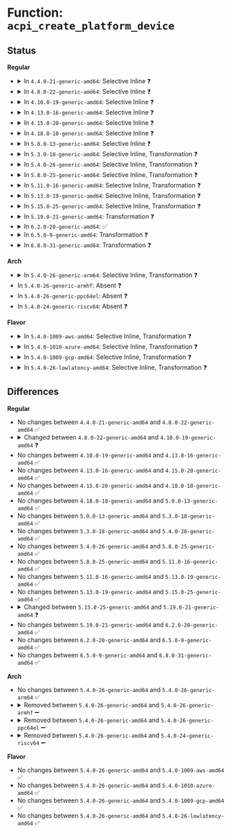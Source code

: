 # Function: <code>acpi_create_platform_device</code>

## Status
<b>Regular</b>
<ul>
<li>
<details>
<summary>In <code>4.4.0-21-generic-amd64</code>: Selective Inline ❓</summary>

```c
struct platform_device * acpi_create_platform_device(struct acpi_device * adev)
```

```json
{
  "name": "acpi_create_platform_device",
  "collision_type": "Unique Global",
  "inline_type": "Selective",
  "funcs": [
    {
      "addr": 18446744071583597198,
      "name": "acpi_create_platform_device",
      "external": true,
      "loc": "drivers/acpi/acpi_platform.c:43",
      "file": "drivers/acpi/acpi_platform.c",
      "inline": "not declared, inlined",
      "caller_inline": [],
      "caller_func": [
        "drivers/acpi/scan.c:acpi_default_enumeration",
        "drivers/acpi/acpi_lpss.c:acpi_lpss_create_device",
        "drivers/acpi/acpi_lpss.c:acpi_lpss_create_device",
        "drivers/acpi/int340x_thermal.c:int340x_thermal_handler_attach"
      ]
    }
  ],
  "symbols": [
    {
      "addr": 18446744071583597198,
      "name": "acpi_create_platform_device",
      "section": ".text",
      "bind": "STB_GLOBAL",
      "size": 541
    }
  ]
}
```
</details>
</li>
<li>
<details>
<summary>In <code>4.8.0-22-generic-amd64</code>: Selective Inline ❓</summary>

```c
struct platform_device * acpi_create_platform_device(struct acpi_device * adev)
```

```json
{
  "name": "acpi_create_platform_device",
  "collision_type": "Unique Global",
  "inline_type": "Selective",
  "funcs": [
    {
      "addr": 18446744071583920436,
      "name": "acpi_create_platform_device",
      "external": true,
      "loc": "drivers/acpi/acpi_platform.c:43",
      "file": "drivers/acpi/acpi_platform.c",
      "inline": "not declared, inlined",
      "caller_inline": [],
      "caller_func": [
        "drivers/acpi/acpi_lpss.c:acpi_lpss_create_device",
        "drivers/acpi/acpi_lpss.c:acpi_lpss_create_device",
        "drivers/acpi/dptf/int340x_thermal.c:int340x_thermal_handler_attach"
      ]
    }
  ],
  "symbols": [
    {
      "addr": 18446744071583920436,
      "name": "acpi_create_platform_device",
      "section": ".text",
      "bind": "STB_GLOBAL",
      "size": 504
    }
  ]
}
```
</details>
</li>
<li>
<details>
<summary>In <code>4.10.0-19-generic-amd64</code>: Selective Inline ❓</summary>

```c
struct platform_device * acpi_create_platform_device(struct acpi_device * adev, struct property_entry * properties)
```

```json
{
  "name": "acpi_create_platform_device",
  "collision_type": "Unique Global",
  "inline_type": "Selective",
  "funcs": [
    {
      "addr": 18446744071584061382,
      "name": "acpi_create_platform_device",
      "external": true,
      "loc": "drivers/acpi/acpi_platform.c:61",
      "file": "drivers/acpi/acpi_platform.c",
      "inline": "not declared, inlined",
      "caller_inline": [],
      "caller_func": [
        "drivers/acpi/acpi_lpss.c:acpi_lpss_create_device",
        "drivers/acpi/acpi_lpss.c:acpi_lpss_create_device",
        "drivers/acpi/dptf/int340x_thermal.c:int340x_thermal_handler_attach"
      ]
    }
  ],
  "symbols": [
    {
      "addr": 18446744071584061382,
      "name": "acpi_create_platform_device",
      "section": ".text",
      "bind": "STB_GLOBAL",
      "size": 590
    }
  ]
}
```
</details>
</li>
<li>
<details>
<summary>In <code>4.13.0-16-generic-amd64</code>: Selective Inline ❓</summary>

```c
struct platform_device * acpi_create_platform_device(struct acpi_device * adev, struct property_entry * properties)
```

```json
{
  "name": "acpi_create_platform_device",
  "collision_type": "Unique Global",
  "inline_type": "Selective",
  "funcs": [
    {
      "addr": 18446744071584123008,
      "name": "acpi_create_platform_device",
      "external": true,
      "loc": "drivers/acpi/acpi_platform.c:63",
      "file": "drivers/acpi/acpi_platform.c",
      "inline": "not declared, inlined",
      "caller_inline": [],
      "caller_func": [
        "drivers/acpi/acpi_lpss.c:acpi_lpss_create_device",
        "drivers/acpi/acpi_lpss.c:acpi_lpss_create_device",
        "drivers/acpi/acpi_apd.c:acpi_apd_create_device",
        "drivers/acpi/acpi_apd.c:acpi_apd_create_device",
        "drivers/acpi/dptf/int340x_thermal.c:int340x_thermal_handler_attach"
      ]
    }
  ],
  "symbols": [
    {
      "addr": 18446744071584123008,
      "name": "acpi_create_platform_device",
      "section": ".text",
      "bind": "STB_GLOBAL",
      "size": 705
    }
  ]
}
```
</details>
</li>
<li>
<details>
<summary>In <code>4.15.0-20-generic-amd64</code>: Selective Inline ❓</summary>

```c
struct platform_device * acpi_create_platform_device(struct acpi_device * adev, struct property_entry * properties)
```

```json
{
  "name": "acpi_create_platform_device",
  "collision_type": "Unique Global",
  "inline_type": "Selective",
  "funcs": [
    {
      "addr": 18446744071584394336,
      "name": "acpi_create_platform_device",
      "external": true,
      "loc": "drivers/acpi/acpi_platform.c:63",
      "file": "drivers/acpi/acpi_platform.c",
      "inline": "not declared, inlined",
      "caller_inline": [],
      "caller_func": [
        "drivers/acpi/acpi_lpss.c:acpi_lpss_create_device",
        "drivers/acpi/acpi_lpss.c:acpi_lpss_create_device",
        "drivers/acpi/acpi_apd.c:acpi_apd_create_device",
        "drivers/acpi/acpi_apd.c:acpi_apd_create_device",
        "drivers/acpi/dptf/int340x_thermal.c:int340x_thermal_handler_attach"
      ]
    }
  ],
  "symbols": [
    {
      "addr": 18446744071584394336,
      "name": "acpi_create_platform_device",
      "section": ".text",
      "bind": "STB_GLOBAL",
      "size": 705
    }
  ]
}
```
</details>
</li>
<li>
<details>
<summary>In <code>4.18.0-10-generic-amd64</code>: Selective Inline ❓</summary>

```c
struct platform_device * acpi_create_platform_device(struct acpi_device * adev, struct property_entry * properties)
```

```json
{
  "name": "acpi_create_platform_device",
  "collision_type": "Unique Global",
  "inline_type": "Selective",
  "funcs": [
    {
      "addr": 18446744071584617136,
      "name": "acpi_create_platform_device",
      "external": true,
      "loc": "drivers/acpi/acpi_platform.c:63",
      "file": "drivers/acpi/acpi_platform.c",
      "inline": "not declared, inlined",
      "caller_inline": [],
      "caller_func": [
        "drivers/acpi/acpi_lpss.c:acpi_lpss_create_device",
        "drivers/acpi/acpi_lpss.c:acpi_lpss_create_device",
        "drivers/acpi/acpi_apd.c:acpi_apd_create_device",
        "drivers/acpi/acpi_apd.c:acpi_apd_create_device",
        "drivers/acpi/dptf/int340x_thermal.c:int340x_thermal_handler_attach"
      ]
    }
  ],
  "symbols": [
    {
      "addr": 18446744071584617136,
      "name": "acpi_create_platform_device",
      "section": ".text",
      "bind": "STB_GLOBAL",
      "size": 700
    }
  ]
}
```
</details>
</li>
<li>
<details>
<summary>In <code>5.0.0-13-generic-amd64</code>: Selective Inline ❓</summary>

```c
struct platform_device * acpi_create_platform_device(struct acpi_device * adev, struct property_entry * properties)
```

```json
{
  "name": "acpi_create_platform_device",
  "collision_type": "Unique Global",
  "inline_type": "Selective",
  "funcs": [
    {
      "addr": 18446744071584715632,
      "name": "acpi_create_platform_device",
      "external": true,
      "loc": "drivers/acpi/acpi_platform.c:64",
      "file": "drivers/acpi/acpi_platform.c",
      "inline": "not declared, inlined",
      "caller_inline": [],
      "caller_func": [
        "drivers/acpi/acpi_lpss.c:acpi_lpss_create_device",
        "drivers/acpi/acpi_lpss.c:acpi_lpss_create_device",
        "drivers/acpi/acpi_apd.c:acpi_apd_create_device",
        "drivers/acpi/acpi_apd.c:acpi_apd_create_device",
        "drivers/acpi/dptf/int340x_thermal.c:int340x_thermal_handler_attach"
      ]
    }
  ],
  "symbols": [
    {
      "addr": 18446744071584715632,
      "name": "acpi_create_platform_device",
      "section": ".text",
      "bind": "STB_GLOBAL",
      "size": 703
    }
  ]
}
```
</details>
</li>
<li>
<details>
<summary>In <code>5.3.0-18-generic-amd64</code>: Selective Inline, Transformation ❓</summary>

```c
struct platform_device * acpi_create_platform_device(struct acpi_device * adev, struct property_entry * properties)
```

```json
{
  "name": "acpi_create_platform_device",
  "collision_type": "Unique Global",
  "inline_type": "Selective",
  "funcs": [
    {
      "addr": 18446744071584918016,
      "name": "acpi_create_platform_device",
      "external": true,
      "loc": "drivers/acpi/acpi_platform.c:61",
      "file": "drivers/acpi/acpi_platform.c",
      "inline": "not declared, inlined",
      "caller_inline": [],
      "caller_func": [
        "drivers/acpi/acpi_lpss.c:acpi_lpss_create_device",
        "drivers/acpi/acpi_lpss.c:acpi_lpss_create_device",
        "drivers/acpi/acpi_apd.c:acpi_apd_create_device",
        "drivers/acpi/acpi_apd.c:acpi_apd_create_device",
        "drivers/acpi/dptf/int340x_thermal.c:int340x_thermal_handler_attach"
      ]
    }
  ],
  "symbols": [
    {
      "addr": 18446744071584917376,
      "name": "acpi_create_platform_device.part.0",
      "section": ".text",
      "bind": "STB_LOCAL",
      "size": 626
    },
    {
      "addr": 18446744071584918098,
      "name": "acpi_create_platform_device.part.0.cold",
      "section": ".text",
      "bind": "STB_LOCAL",
      "size": 68
    },
    {
      "addr": 18446744071584918016,
      "name": "acpi_create_platform_device",
      "section": ".text",
      "bind": "STB_GLOBAL",
      "size": 82
    }
  ]
}
```
</details>
</li>
<li>
<details>
<summary>In <code>5.4.0-26-generic-amd64</code>: Selective Inline, Transformation ❓</summary>

```c
struct platform_device * acpi_create_platform_device(struct acpi_device * adev, struct property_entry * properties)
```

```json
{
  "name": "acpi_create_platform_device",
  "collision_type": "Unique Global",
  "inline_type": "Selective",
  "funcs": [
    {
      "addr": 18446744071585053824,
      "name": "acpi_create_platform_device",
      "external": true,
      "loc": "drivers/acpi/acpi_platform.c:99",
      "file": "drivers/acpi/acpi_platform.c",
      "inline": "not declared, inlined",
      "caller_inline": [],
      "caller_func": [
        "drivers/acpi/acpi_lpss.c:acpi_lpss_create_device",
        "drivers/acpi/acpi_lpss.c:acpi_lpss_create_device",
        "drivers/acpi/acpi_apd.c:acpi_apd_create_device",
        "drivers/acpi/acpi_apd.c:acpi_apd_create_device",
        "drivers/acpi/dptf/int340x_thermal.c:int340x_thermal_handler_attach"
      ]
    }
  ],
  "symbols": [
    {
      "addr": 18446744071585053184,
      "name": "acpi_create_platform_device.part.0",
      "section": ".text",
      "bind": "STB_LOCAL",
      "size": 626
    },
    {
      "addr": 18446744071585053906,
      "name": "acpi_create_platform_device.part.0.cold",
      "section": ".text",
      "bind": "STB_LOCAL",
      "size": 68
    },
    {
      "addr": 18446744071585053824,
      "name": "acpi_create_platform_device",
      "section": ".text",
      "bind": "STB_GLOBAL",
      "size": 82
    }
  ]
}
```
</details>
</li>
<li>
<details>
<summary>In <code>5.8.0-25-generic-amd64</code>: Selective Inline, Transformation ❓</summary>

```c
struct platform_device * acpi_create_platform_device(struct acpi_device * adev, struct property_entry * properties)
```

```json
{
  "name": "acpi_create_platform_device",
  "collision_type": "Unique Global",
  "inline_type": "Selective",
  "funcs": [
    {
      "addr": 18446744071585756912,
      "name": "acpi_create_platform_device",
      "external": true,
      "loc": "drivers/acpi/acpi_platform.c:99",
      "file": "drivers/acpi/acpi_platform.c",
      "inline": "not declared, inlined",
      "caller_inline": [],
      "caller_func": [
        "drivers/acpi/scan.c:acpi_bus_attach",
        "drivers/acpi/scan.c:acpi_generic_device_attach",
        "drivers/acpi/acpi_lpss.c:acpi_lpss_create_device",
        "drivers/acpi/acpi_lpss.c:acpi_lpss_create_device",
        "drivers/acpi/acpi_apd.c:acpi_apd_create_device",
        "drivers/acpi/acpi_apd.c:acpi_apd_create_device",
        "drivers/acpi/dptf/int340x_thermal.c:int340x_thermal_handler_attach"
      ]
    }
  ],
  "symbols": [
    {
      "addr": 18446744071585756272,
      "name": "acpi_create_platform_device.part.0",
      "section": ".text",
      "bind": "STB_LOCAL",
      "size": 626
    },
    {
      "addr": 18446744071585756994,
      "name": "acpi_create_platform_device.part.0.cold",
      "section": ".text",
      "bind": "STB_LOCAL",
      "size": 68
    },
    {
      "addr": 18446744071585756912,
      "name": "acpi_create_platform_device",
      "section": ".text",
      "bind": "STB_GLOBAL",
      "size": 82
    }
  ]
}
```
</details>
</li>
<li>
<details>
<summary>In <code>5.11.0-16-generic-amd64</code>: Selective Inline, Transformation ❓</summary>

```c
struct platform_device * acpi_create_platform_device(struct acpi_device * adev, struct property_entry * properties)
```

```json
{
  "name": "acpi_create_platform_device",
  "collision_type": "Unique Global",
  "inline_type": "Selective",
  "funcs": [
    {
      "addr": 18446744071585876032,
      "name": "acpi_create_platform_device",
      "external": true,
      "loc": "drivers/acpi/acpi_platform.c:97",
      "file": "drivers/acpi/acpi_platform.c",
      "inline": "not declared, inlined",
      "caller_inline": [],
      "caller_func": [
        "drivers/acpi/scan.c:acpi_bus_attach",
        "drivers/acpi/scan.c:acpi_generic_device_attach",
        "drivers/acpi/acpi_lpss.c:acpi_lpss_create_device",
        "drivers/acpi/acpi_lpss.c:acpi_lpss_create_device",
        "drivers/acpi/acpi_apd.c:acpi_apd_create_device",
        "drivers/acpi/acpi_apd.c:acpi_apd_create_device",
        "drivers/acpi/dptf/int340x_thermal.c:int340x_thermal_handler_attach"
      ]
    }
  ],
  "symbols": [
    {
      "addr": 18446744071585875392,
      "name": "acpi_create_platform_device.part.0",
      "section": ".text",
      "bind": "STB_LOCAL",
      "size": 626
    },
    {
      "addr": 18446744071591436795,
      "name": "acpi_create_platform_device.part.0.cold",
      "section": ".text",
      "bind": "STB_LOCAL",
      "size": 68
    },
    {
      "addr": 18446744071585876032,
      "name": "acpi_create_platform_device",
      "section": ".text",
      "bind": "STB_GLOBAL",
      "size": 82
    }
  ]
}
```
</details>
</li>
<li>
<details>
<summary>In <code>5.13.0-19-generic-amd64</code>: Selective Inline, Transformation ❓</summary>

```c
struct platform_device * acpi_create_platform_device(struct acpi_device * adev, struct property_entry * properties)
```

```json
{
  "name": "acpi_create_platform_device",
  "collision_type": "Unique Global",
  "inline_type": "Selective",
  "funcs": [
    {
      "addr": 18446744071585753712,
      "name": "acpi_create_platform_device",
      "external": true,
      "loc": "drivers/acpi/acpi_platform.c:97",
      "file": "drivers/acpi/acpi_platform.c",
      "inline": "not declared, inlined",
      "caller_inline": [],
      "caller_func": [
        "drivers/acpi/scan.c:acpi_bus_attach",
        "drivers/acpi/scan.c:acpi_generic_device_attach",
        "drivers/acpi/acpi_lpss.c:acpi_lpss_create_device",
        "drivers/acpi/acpi_lpss.c:acpi_lpss_create_device",
        "drivers/acpi/acpi_apd.c:acpi_apd_create_device",
        "drivers/acpi/acpi_apd.c:acpi_apd_create_device",
        "drivers/acpi/dptf/int340x_thermal.c:int340x_thermal_handler_attach"
      ]
    }
  ],
  "symbols": [
    {
      "addr": 18446744071585753072,
      "name": "acpi_create_platform_device.part.0",
      "section": ".text",
      "bind": "STB_LOCAL",
      "size": 626
    },
    {
      "addr": 18446744071591377453,
      "name": "acpi_create_platform_device.part.0.cold",
      "section": ".text",
      "bind": "STB_LOCAL",
      "size": 68
    },
    {
      "addr": 18446744071585753712,
      "name": "acpi_create_platform_device",
      "section": ".text",
      "bind": "STB_GLOBAL",
      "size": 82
    }
  ]
}
```
</details>
</li>
<li>
<details>
<summary>In <code>5.15.0-25-generic-amd64</code>: Selective Inline, Transformation ❓</summary>

```c
struct platform_device * acpi_create_platform_device(struct acpi_device * adev, struct property_entry * properties)
```

```json
{
  "name": "acpi_create_platform_device",
  "collision_type": "Unique Global",
  "inline_type": "Selective",
  "funcs": [
    {
      "addr": 18446744071586236432,
      "name": "acpi_create_platform_device",
      "external": true,
      "loc": "drivers/acpi/acpi_platform.c:97",
      "file": "drivers/acpi/acpi_platform.c",
      "inline": "not declared, inlined",
      "caller_inline": [],
      "caller_func": [
        "drivers/acpi/scan.c:acpi_bus_attach",
        "drivers/acpi/scan.c:acpi_generic_device_attach",
        "drivers/acpi/acpi_lpss.c:acpi_lpss_create_device",
        "drivers/acpi/acpi_lpss.c:acpi_lpss_create_device",
        "drivers/acpi/acpi_apd.c:acpi_apd_create_device",
        "drivers/acpi/acpi_apd.c:acpi_apd_create_device",
        "drivers/acpi/dptf/int340x_thermal.c:int340x_thermal_handler_attach"
      ]
    }
  ],
  "symbols": [
    {
      "addr": 18446744071586235792,
      "name": "acpi_create_platform_device.part.0",
      "section": ".text",
      "bind": "STB_LOCAL",
      "size": 626
    },
    {
      "addr": 18446744071592413021,
      "name": "acpi_create_platform_device.part.0.cold",
      "section": ".text",
      "bind": "STB_LOCAL",
      "size": 68
    },
    {
      "addr": 18446744071586236432,
      "name": "acpi_create_platform_device",
      "section": ".text",
      "bind": "STB_GLOBAL",
      "size": 82
    }
  ]
}
```
</details>
</li>
<li>
<details>
<summary>In <code>5.19.0-21-generic-amd64</code>: Transformation ❓</summary>

```c
struct platform_device * acpi_create_platform_device(struct acpi_device * adev, const struct property_entry * properties)
```

```json
{
  "name": "acpi_create_platform_device",
  "collision_type": "Unique Global",
  "inline_type": "No",
  "funcs": [
    {
      "addr": 0,
      "name": "acpi_create_platform_device",
      "external": true,
      "loc": "drivers/acpi/acpi_platform.c:97",
      "file": "drivers/acpi/acpi_platform.c",
      "inline": "seen, unknown",
      "caller_inline": [],
      "caller_func": [
        "drivers/acpi/scan.c:acpi_bus_attach",
        "drivers/acpi/scan.c:acpi_generic_device_attach",
        "drivers/acpi/acpi_lpss.c:acpi_lpss_create_device",
        "drivers/acpi/acpi_lpss.c:acpi_lpss_create_device",
        "drivers/acpi/acpi_apd.c:acpi_apd_create_device",
        "drivers/acpi/acpi_apd.c:acpi_apd_create_device",
        "drivers/acpi/dptf/int340x_thermal.c:int340x_thermal_handler_attach"
      ]
    }
  ],
  "symbols": [
    {
      "addr": 18446744071594280408,
      "name": "acpi_create_platform_device.cold",
      "section": ".text",
      "bind": "STB_LOCAL",
      "size": 80
    },
    {
      "addr": 18446744071587474512,
      "name": "acpi_create_platform_device",
      "section": ".text",
      "bind": "STB_GLOBAL",
      "size": 757
    }
  ]
}
```
</details>
</li>
<li>
<details>
<summary>In <code>6.2.0-20-generic-amd64</code>: ✅</summary>

```c
struct platform_device * acpi_create_platform_device(struct acpi_device * adev, const struct property_entry * properties)
```

```json
{
  "name": "acpi_create_platform_device",
  "collision_type": "Unique Global",
  "inline_type": "No",
  "funcs": [
    {
      "addr": 18446744071588741856,
      "name": "acpi_create_platform_device",
      "external": true,
      "loc": "drivers/acpi/acpi_platform.c:97",
      "file": "drivers/acpi/acpi_platform.c",
      "inline": "seen, unknown",
      "caller_inline": [],
      "caller_func": [
        "drivers/acpi/scan.c:acpi_bus_attach",
        "drivers/acpi/scan.c:acpi_generic_device_attach",
        "drivers/acpi/acpi_lpss.c:acpi_lpss_create_device",
        "drivers/acpi/acpi_lpss.c:acpi_lpss_create_device",
        "drivers/acpi/acpi_apd.c:acpi_apd_create_device",
        "drivers/acpi/acpi_apd.c:acpi_apd_create_device",
        "drivers/acpi/dptf/int340x_thermal.c:int340x_thermal_handler_attach"
      ]
    }
  ],
  "symbols": [
    {
      "addr": 18446744071588741856,
      "name": "acpi_create_platform_device",
      "section": ".text",
      "bind": "STB_GLOBAL",
      "size": 903
    }
  ]
}
```
</details>
</li>
<li>
<details>
<summary>In <code>6.5.0-9-generic-amd64</code>: Transformation ❓</summary>

```c
struct platform_device * acpi_create_platform_device(struct acpi_device * adev, const struct property_entry * properties)
```

```json
{
  "name": "acpi_create_platform_device",
  "collision_type": "Unique Global",
  "inline_type": "No",
  "funcs": [
    {
      "addr": 0,
      "name": "acpi_create_platform_device",
      "external": true,
      "loc": "drivers/acpi/acpi_platform.c:110",
      "file": "drivers/acpi/acpi_platform.c",
      "inline": "seen, unknown",
      "caller_inline": [],
      "caller_func": [
        "drivers/acpi/scan.c:acpi_bus_attach",
        "drivers/acpi/scan.c:acpi_generic_device_attach",
        "drivers/acpi/acpi_lpss.c:acpi_lpss_create_device",
        "drivers/acpi/acpi_lpss.c:acpi_lpss_create_device",
        "drivers/acpi/acpi_apd.c:acpi_apd_create_device",
        "drivers/acpi/acpi_apd.c:acpi_apd_create_device",
        "drivers/acpi/dptf/int340x_thermal.c:int340x_thermal_handler_attach"
      ]
    }
  ],
  "symbols": [
    {
      "addr": 18446744071596746104,
      "name": "acpi_create_platform_device.cold",
      "section": ".text",
      "bind": "STB_LOCAL",
      "size": 21
    },
    {
      "addr": 18446744071589030176,
      "name": "acpi_create_platform_device",
      "section": ".text",
      "bind": "STB_GLOBAL",
      "size": 916
    }
  ]
}
```
</details>
</li>
<li>
<details>
<summary>In <code>6.8.0-31-generic-amd64</code>: Transformation ❓</summary>

```c
struct platform_device * acpi_create_platform_device(struct acpi_device * adev, const struct property_entry * properties)
```

```json
{
  "name": "acpi_create_platform_device",
  "collision_type": "Unique Global",
  "inline_type": "No",
  "funcs": [
    {
      "addr": 0,
      "name": "acpi_create_platform_device",
      "external": true,
      "loc": "drivers/acpi/acpi_platform.c:110",
      "file": "drivers/acpi/acpi_platform.c",
      "inline": "seen, unknown",
      "caller_inline": [],
      "caller_func": [
        "drivers/acpi/scan.c:acpi_bus_attach",
        "drivers/acpi/scan.c:acpi_generic_device_attach",
        "drivers/acpi/acpi_lpss.c:acpi_lpss_create_device",
        "drivers/acpi/acpi_apd.c:acpi_apd_create_device",
        "drivers/acpi/acpi_apd.c:acpi_apd_create_device",
        "drivers/acpi/dptf/int340x_thermal.c:int340x_thermal_handler_attach"
      ]
    }
  ],
  "symbols": [
    {
      "addr": 18446744071597654752,
      "name": "acpi_create_platform_device.cold",
      "section": ".text",
      "bind": "STB_LOCAL",
      "size": 21
    },
    {
      "addr": 18446744071589334736,
      "name": "acpi_create_platform_device",
      "section": ".text",
      "bind": "STB_GLOBAL",
      "size": 916
    }
  ]
}
```
</details>
</li>
</ul>
<b>Arch</b>
<ul>
<li>
<details>
<summary>In <code>5.4.0-26-generic-arm64</code>: Selective Inline, Transformation ❓</summary>

```c
struct platform_device * acpi_create_platform_device(struct acpi_device * adev, struct property_entry * properties)
```

```json
{
  "name": "acpi_create_platform_device",
  "collision_type": "Unique Global",
  "inline_type": "Selective",
  "funcs": [
    {
      "addr": 18446603336497458896,
      "name": "acpi_create_platform_device",
      "external": true,
      "loc": "drivers/acpi/acpi_platform.c:99",
      "file": "drivers/acpi/acpi_platform.c",
      "inline": "not declared, inlined",
      "caller_inline": [],
      "caller_func": [
        "drivers/acpi/acpi_apd.c:acpi_apd_create_device",
        "drivers/acpi/acpi_apd.c:acpi_apd_create_device"
      ]
    }
  ],
  "symbols": [
    {
      "addr": 18446603336497458896,
      "name": "acpi_create_platform_device.part.0",
      "section": ".text",
      "bind": "STB_LOCAL",
      "size": 628
    },
    {
      "addr": 18446603336497459528,
      "name": "acpi_create_platform_device",
      "section": ".text",
      "bind": "STB_GLOBAL",
      "size": 116
    }
  ]
}
```
</details>
</li>
<li>
In <code>5.4.0-26-generic-armhf</code>: Absent ❓
</li>
<li>
In <code>5.4.0-26-generic-ppc64el</code>: Absent ❓
</li>
<li>
In <code>5.4.0-24-generic-riscv64</code>: Absent ❓
</li>
</ul>
<b>Flavor</b>
<ul>
<li>
<details>
<summary>In <code>5.4.0-1009-aws-amd64</code>: Selective Inline, Transformation ❓</summary>

```c
struct platform_device * acpi_create_platform_device(struct acpi_device * adev, struct property_entry * properties)
```

```json
{
  "name": "acpi_create_platform_device",
  "collision_type": "Unique Global",
  "inline_type": "Selective",
  "funcs": [
    {
      "addr": 18446744071584985184,
      "name": "acpi_create_platform_device",
      "external": true,
      "loc": "drivers/acpi/acpi_platform.c:99",
      "file": "drivers/acpi/acpi_platform.c",
      "inline": "not declared, inlined",
      "caller_inline": [],
      "caller_func": [
        "drivers/acpi/acpi_apd.c:acpi_apd_create_device",
        "drivers/acpi/acpi_apd.c:acpi_apd_create_device",
        "drivers/acpi/dptf/int340x_thermal.c:int340x_thermal_handler_attach"
      ]
    }
  ],
  "symbols": [
    {
      "addr": 18446744071584984544,
      "name": "acpi_create_platform_device.part.0",
      "section": ".text",
      "bind": "STB_LOCAL",
      "size": 626
    },
    {
      "addr": 18446744071584985266,
      "name": "acpi_create_platform_device.part.0.cold",
      "section": ".text",
      "bind": "STB_LOCAL",
      "size": 68
    },
    {
      "addr": 18446744071584985184,
      "name": "acpi_create_platform_device",
      "section": ".text",
      "bind": "STB_GLOBAL",
      "size": 82
    }
  ]
}
```
</details>
</li>
<li>
<details>
<summary>In <code>5.4.0-1010-azure-amd64</code>: Selective Inline, Transformation ❓</summary>

```c
struct platform_device * acpi_create_platform_device(struct acpi_device * adev, struct property_entry * properties)
```

```json
{
  "name": "acpi_create_platform_device",
  "collision_type": "Unique Global",
  "inline_type": "Selective",
  "funcs": [
    {
      "addr": 18446744071584900768,
      "name": "acpi_create_platform_device",
      "external": true,
      "loc": "drivers/acpi/acpi_platform.c:99",
      "file": "drivers/acpi/acpi_platform.c",
      "inline": "not declared, inlined",
      "caller_inline": [],
      "caller_func": [
        "drivers/acpi/acpi_lpss.c:acpi_lpss_create_device",
        "drivers/acpi/acpi_lpss.c:acpi_lpss_create_device",
        "drivers/acpi/acpi_apd.c:acpi_apd_create_device",
        "drivers/acpi/acpi_apd.c:acpi_apd_create_device",
        "drivers/acpi/dptf/int340x_thermal.c:int340x_thermal_handler_attach"
      ]
    }
  ],
  "symbols": [
    {
      "addr": 18446744071584900128,
      "name": "acpi_create_platform_device.part.0",
      "section": ".text",
      "bind": "STB_LOCAL",
      "size": 626
    },
    {
      "addr": 18446744071584900850,
      "name": "acpi_create_platform_device.part.0.cold",
      "section": ".text",
      "bind": "STB_LOCAL",
      "size": 68
    },
    {
      "addr": 18446744071584900768,
      "name": "acpi_create_platform_device",
      "section": ".text",
      "bind": "STB_GLOBAL",
      "size": 82
    }
  ]
}
```
</details>
</li>
<li>
<details>
<summary>In <code>5.4.0-1009-gcp-amd64</code>: Selective Inline, Transformation ❓</summary>

```c
struct platform_device * acpi_create_platform_device(struct acpi_device * adev, struct property_entry * properties)
```

```json
{
  "name": "acpi_create_platform_device",
  "collision_type": "Unique Global",
  "inline_type": "Selective",
  "funcs": [
    {
      "addr": 18446744071585005408,
      "name": "acpi_create_platform_device",
      "external": true,
      "loc": "drivers/acpi/acpi_platform.c:99",
      "file": "drivers/acpi/acpi_platform.c",
      "inline": "not declared, inlined",
      "caller_inline": [],
      "caller_func": [
        "drivers/acpi/acpi_lpss.c:acpi_lpss_create_device",
        "drivers/acpi/acpi_lpss.c:acpi_lpss_create_device",
        "drivers/acpi/acpi_apd.c:acpi_apd_create_device",
        "drivers/acpi/acpi_apd.c:acpi_apd_create_device",
        "drivers/acpi/dptf/int340x_thermal.c:int340x_thermal_handler_attach"
      ]
    }
  ],
  "symbols": [
    {
      "addr": 18446744071585004768,
      "name": "acpi_create_platform_device.part.0",
      "section": ".text",
      "bind": "STB_LOCAL",
      "size": 626
    },
    {
      "addr": 18446744071585005490,
      "name": "acpi_create_platform_device.part.0.cold",
      "section": ".text",
      "bind": "STB_LOCAL",
      "size": 68
    },
    {
      "addr": 18446744071585005408,
      "name": "acpi_create_platform_device",
      "section": ".text",
      "bind": "STB_GLOBAL",
      "size": 82
    }
  ]
}
```
</details>
</li>
<li>
<details>
<summary>In <code>5.4.0-26-lowlatency-amd64</code>: Selective Inline, Transformation ❓</summary>

```c
struct platform_device * acpi_create_platform_device(struct acpi_device * adev, struct property_entry * properties)
```

```json
{
  "name": "acpi_create_platform_device",
  "collision_type": "Unique Global",
  "inline_type": "Selective",
  "funcs": [
    {
      "addr": 18446744071585111584,
      "name": "acpi_create_platform_device",
      "external": true,
      "loc": "drivers/acpi/acpi_platform.c:99",
      "file": "drivers/acpi/acpi_platform.c",
      "inline": "not declared, inlined",
      "caller_inline": [],
      "caller_func": [
        "drivers/acpi/acpi_lpss.c:acpi_lpss_create_device",
        "drivers/acpi/acpi_lpss.c:acpi_lpss_create_device",
        "drivers/acpi/acpi_apd.c:acpi_apd_create_device",
        "drivers/acpi/acpi_apd.c:acpi_apd_create_device",
        "drivers/acpi/dptf/int340x_thermal.c:int340x_thermal_handler_attach"
      ]
    }
  ],
  "symbols": [
    {
      "addr": 18446744071585110944,
      "name": "acpi_create_platform_device.part.0",
      "section": ".text",
      "bind": "STB_LOCAL",
      "size": 626
    },
    {
      "addr": 18446744071585111666,
      "name": "acpi_create_platform_device.part.0.cold",
      "section": ".text",
      "bind": "STB_LOCAL",
      "size": 68
    },
    {
      "addr": 18446744071585111584,
      "name": "acpi_create_platform_device",
      "section": ".text",
      "bind": "STB_GLOBAL",
      "size": 82
    }
  ]
}
```
</details>
</li>
</ul>

## Differences
<b>Regular</b>
<ul>
<li>
No changes between <code>4.4.0-21-generic-amd64</code> and <code>4.8.0-22-generic-amd64</code> ✅
</li>
<li>
<details>
<summary>Changed between <code>4.8.0-22-generic-amd64</code> and <code>4.10.0-19-generic-amd64</code> ❓</summary>
<ul>
<li>
<b>Param added. </b>
<code>struct property_entry * properties</code>
</li>
</ul>
</details>
</li>
<li>
No changes between <code>4.10.0-19-generic-amd64</code> and <code>4.13.0-16-generic-amd64</code> ✅
</li>
<li>
No changes between <code>4.13.0-16-generic-amd64</code> and <code>4.15.0-20-generic-amd64</code> ✅
</li>
<li>
No changes between <code>4.15.0-20-generic-amd64</code> and <code>4.18.0-10-generic-amd64</code> ✅
</li>
<li>
No changes between <code>4.18.0-10-generic-amd64</code> and <code>5.0.0-13-generic-amd64</code> ✅
</li>
<li>
No changes between <code>5.0.0-13-generic-amd64</code> and <code>5.3.0-18-generic-amd64</code> ✅
</li>
<li>
No changes between <code>5.3.0-18-generic-amd64</code> and <code>5.4.0-26-generic-amd64</code> ✅
</li>
<li>
No changes between <code>5.4.0-26-generic-amd64</code> and <code>5.8.0-25-generic-amd64</code> ✅
</li>
<li>
No changes between <code>5.8.0-25-generic-amd64</code> and <code>5.11.0-16-generic-amd64</code> ✅
</li>
<li>
No changes between <code>5.11.0-16-generic-amd64</code> and <code>5.13.0-19-generic-amd64</code> ✅
</li>
<li>
No changes between <code>5.13.0-19-generic-amd64</code> and <code>5.15.0-25-generic-amd64</code> ✅
</li>
<li>
<details>
<summary>Changed between <code>5.15.0-25-generic-amd64</code> and <code>5.19.0-21-generic-amd64</code> ❓</summary>
<ul>
<li>
<b>Param type changed. </b>
<code>struct property_entry * properties</code> ➡️ <code>const struct property_entry * properties</code>
</li>
</ul>
</details>
</li>
<li>
No changes between <code>5.19.0-21-generic-amd64</code> and <code>6.2.0-20-generic-amd64</code> ✅
</li>
<li>
No changes between <code>6.2.0-20-generic-amd64</code> and <code>6.5.0-9-generic-amd64</code> ✅
</li>
<li>
No changes between <code>6.5.0-9-generic-amd64</code> and <code>6.8.0-31-generic-amd64</code> ✅
</li>
</ul>
<b>Arch</b>
<ul>
<li>
No changes between <code>5.4.0-26-generic-amd64</code> and <code>5.4.0-26-generic-arm64</code> ✅
</li>
<li>
<details>
<summary>Removed between <code>5.4.0-26-generic-amd64</code> and <code>5.4.0-26-generic-armhf</code> ➖</summary>

```c
struct platform_device * acpi_create_platform_device(struct acpi_device * adev, struct property_entry * properties)
```
</details>
</li>
<li>
<details>
<summary>Removed between <code>5.4.0-26-generic-amd64</code> and <code>5.4.0-26-generic-ppc64el</code> ➖</summary>

```c
struct platform_device * acpi_create_platform_device(struct acpi_device * adev, struct property_entry * properties)
```
</details>
</li>
<li>
<details>
<summary>Removed between <code>5.4.0-26-generic-amd64</code> and <code>5.4.0-24-generic-riscv64</code> ➖</summary>

```c
struct platform_device * acpi_create_platform_device(struct acpi_device * adev, struct property_entry * properties)
```
</details>
</li>
</ul>
<b>Flavor</b>
<ul>
<li>
No changes between <code>5.4.0-26-generic-amd64</code> and <code>5.4.0-1009-aws-amd64</code> ✅
</li>
<li>
No changes between <code>5.4.0-26-generic-amd64</code> and <code>5.4.0-1010-azure-amd64</code> ✅
</li>
<li>
No changes between <code>5.4.0-26-generic-amd64</code> and <code>5.4.0-1009-gcp-amd64</code> ✅
</li>
<li>
No changes between <code>5.4.0-26-generic-amd64</code> and <code>5.4.0-26-lowlatency-amd64</code> ✅
</li>
</ul>
